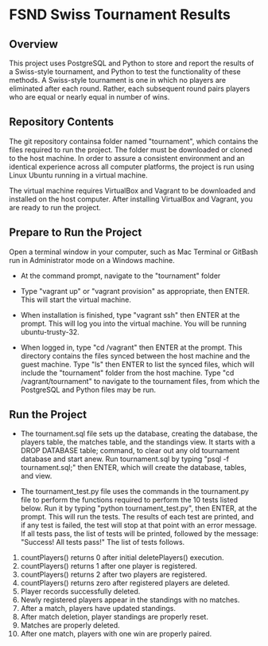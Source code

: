 # FSND Swiss Tournament Results

## Overview
This project uses PostgreSQL and Python to store and report the results of a Swiss-style tournament, and Python to test the functionality of these methods.  A Swiss-style tournament is one in which no players are eliminated after each round.  Rather, each subsequent round pairs players who are equal or nearly equal in number of wins.   

## Repository Contents
The git repository containsa folder named "tournament", which contains the files required to run the project.  The folder must be downloaded or cloned to the host machine.  In order to assure a consistent environment and an identical experience across all computer platforms, the project is run using Linux Ubuntu running in a virtual machine.

The virtual machine requires VirtualBox and Vagrant to be downloaded and installed on the host computer.  After installing VirtualBox and Vagrant, you are ready to run the project.

## Prepare to Run the Project
Open a terminal window in your computer, such as Mac Terminal or GitBash run in Administrator mode on a Windows machine.

- At the command prompt, navigate to the "tournament" folder

- Type "vagrant up" or "vagrant provision" as appropriate, then ENTER.  This will start the virtual machine.

- When installation is finished, type "vagrant ssh" then ENTER at the prompt.  This will log you into the virtual machine.  You will be running ubuntu-trusty-32.

- When logged in, type "cd /vagrant" then ENTER at the prompt.  This directory contains the files synced between the host machine and the guest machine.  Type "ls" then ENTER to list the synced files, which will include the "tournament" folder from the host machine.  Type "cd /vagrant/tournament" to navigate to the tournament files, from which the PostgreSQL and Python files may be run.

## Run the Project
- The tournament.sql file sets up the database, creating the database, the players table, the matches table, and the standings view.  It starts with a DROP DATABASE table; command, to clear out any old tournament database and start anew.  Run tournament.sql by typing "psql -f tournament.sql;" then ENTER, which will create the database, tables, and view.

- The tournament_test.py file uses the commands in the tournament.py file to perform the functions required to perform the 10 tests listed below.  Run it by typing "python tournament_test.py", then ENTER, at the prompt.  This will run the tests.  The results of each test are printed, and if any test is failed, the test will stop at that point with an error message.  If all tests pass, the list of tests will be printed, followed by the message:  "Success!  All tests pass!"  The list of tests follows.

 1. countPlayers() returns 0 after initial deletePlayers() execution.
 2. countPlayers() returns 1 after one player is registered.
 3. countPlayers() returns 2 after two players are registered.
 4. countPlayers() returns zero after registered players are deleted.
 5. Player records successfully deleted.
 6. Newly registered players appear in the standings with no matches.
 7. After a match, players have updated standings.
 8. After match deletion, player standings are properly reset.
 9. Matches are properly deleted.
 10. After one match, players with one win are properly paired.
 